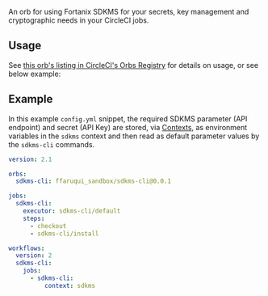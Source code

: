 An orb for using Fortanix SDKMS for your secrets, key management and cryptographic needs in your CircleCI jobs.

## Usage

See [this orb's listing in CircleCI's Orbs Registry](https://circleci.com/orbs/registry/orb/ffaruqui_sandbox/sdkms-cli) for details on usage, or see below example:

## Example

In this example `config.yml` snippet, the required SDKMS parameter (API endpoint) and secret (API Key)  are stored, via [Contexts](https://circleci.com/docs/2.0/contexts), as environment variables in the `sdkms` context and then read as default parameter values by the `sdkms-cli` commands.

```yaml
version: 2.1

orbs:
  sdkms-cli: ffaruqui_sandbox/sdkms-cli@0.0.1

jobs:
  sdkms-cli:
    executor: sdkms-cli/default
    steps:
      - checkout
      - sdkms-cli/install

workflows:
  version: 2
  sdkms-cli:
    jobs:
      - sdkms-cli:
          context: sdkms
```
